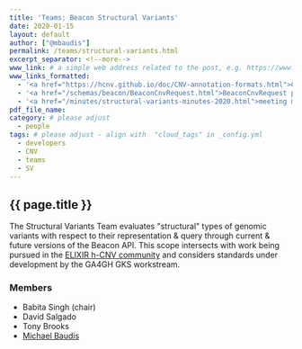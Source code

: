 ```yaml
---
title: 'Teams: Beacon Structural Variants'
date: 2020-01-15
layout: default
author: ["@mbaudis"]
permalink: /teams/structural-variants.html
excerpt_separator: <!--more-->
www_link: # a simple web address related to the post, e.g. https://www.ga4gh.org
www_links_formatted:
  - '<a href="https://hcnv.github.io/doc/CNV-annotation-formats.html">CNV Annotation Formats</a> at ELIXIR hCNV'
  - '<a href="/schemas/beacon/BeaconCnvRequest.html">BeaconCnvRequest prototype schema</a>'
  - '<a href="/minutes/structural-variants-minutes-2020.html">meeting minutes 2020</a>'
pdf_file_name: 
category: # please adjust
  - people
tags: # please adjust - align with  "cloud_tags" in _config.yml
  - developers
  - CNV
  - teams
  - SV
---
```


## {{ page.title }}

The Structural Variants Team evaluates "structural" types of genomic variants
with respect to their representation & query through current & future versions
of the Beacon API. This scope intersects with work being pursued in the
[ELIXIR h-CNV community](https://hcnv.github.io) and considers standards under
development by the GA4GH GKS workstream.
 
<!--more-->

### Members

* Babita Singh (chair)
* David Salgado
* Tony Brooks
* [Michael Baudis](https://info.baudisgroup.org/group/Michael_Baudis/)

